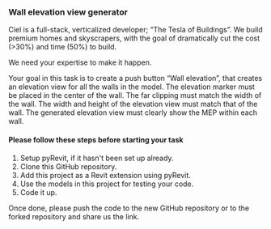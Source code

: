 ### Wall elevation view generator

Ciel is a full-stack, verticalized developer; “The Tesla of Buildings”. We build premium homes and skyscrapers, with the goal of dramatically cut the cost (>30%) and time (50%) to build.

We need your expertise to make it happen.

Your goal in this task is to create a push button “Wall elevation”, that creates an elevation view for all the walls in the model. The elevation marker must be placed in the center of the wall. The far clipping must match the width of the wall. The width and height of the elevation view must match that of the wall. The generated elevation view must clearly show the MEP within each wall.

#### Please follow these steps before starting your task
1. Setup pyRevit, if it hasn't been set up already.
2. Clone this GitHub repository.
3. Add this project as a Revit extension using pyRevit.
4. Use the models in this project for testing your code.
5. Code it up.

Once done, please push the code to the new GitHub repository or to the forked repository and share us the link. 

